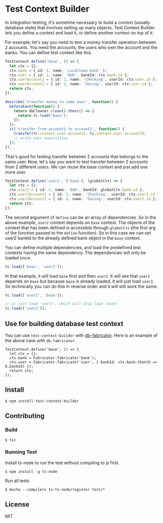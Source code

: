 # Test Context Builder

In integration testing, it's sometime necessary to build a context (usually database state)
that involves setting up many objects. Test Context Builder lets you define a context and load it, or define another
context on top of it.

For example, let's say you need to test a money transfer operation between 2 accounts. You need the accounts, the users
who own the account and the banks. You can define test context like this.

```typescript
TestContext.define('base', () => {
  let ctx = {};
  ctx.bank = { id: 1, name: 'Localtown bank' };
  ctx.user = { id: 1, name: 'Bob', bankId: ctx.bank.id };
  ctx.userAccount1 = { id: 1, name: 'Checking', userId: ctx.user.id };
  ctx.userAccount2 = { id: 2, name: 'Saving', userId: ctx.user.id };
  return ctx;
});

describe('transfer money to same user', function() {
  beforeEach(function() {
    return dbCleaner.clean().then(() => {
      return tc.load('base');
    });
  });
  it('transfer from account1 to account2', function() {
    transfer(tc.context.user.account1, tc.context.user.account2);
    // write your expectation
  });
});
```

That's good for testing transfer between 2 accounts that belongs to the same user. Now, let's say you want to test
transfer between 2 accounts from 2 different users. We can reuse the base context and just add one more user.

```typescript
TestContext.define('user2', ['base'], (globalCtx) => {
  let ctx = {};
  ctx.user2 = { id: 2, name: 'Bob', bankId: globalCtx.bank.id };
  ctx.user2Account1 = { id: 3, name: 'Checking', userId: ctx.user2.id };
  ctx.user2Account2 = { id: 4, name: 'Saving', userId: ctx.user2.id };
  return ctx;
});
```

The second argument of `define` can be an array of dependencies. So in the above example,
`user2` context depends on `base` context. The objects of the context that has been defined is accessible through
`globalCtx` (the first arg of the function passed to the `define` function). So in this case we can set user2 bankId to
the already defined bank object in the `base` context.

You can define multiple dependencies, and load the predefined test contexts having the same dependency. The dependencies
will only be loaded once.

```typescript
tc.load(['base', 'user2']);
```
In that example, it will load `base` first and then `user2`. It will see that `user2` depends on `base` but because
`base` is already loaded, it will just load `user2`. So technically you can do this in reverse order and it will still
work the same.

```typescript
tc.load(['user2', 'base']);

// or just load 'user2', which will also load 'base'
tc.load(['user2']);
```

## Use for building database test context

You can use `test-context-builder` with [db-fabricator](https://github.com/reynardmh/db-fabricator.js). Here is an
example of the above case with `db-fabricator`.

```
TestContext.define('base', () => {
  let ctx = {};
  ctx.bank = Fabricator.fabricate('bank');
  ctx.user = Fabricator.fabricate('user', { bankId: ctx.bank.then(b => b.bankId) });
  return ctx;
});

```


## Install

```
$ npm install test-context-builder
```

## Contributing

### Build

```
$ tsc
```

### Running Test

Install ts-node to run the test without compiling to js first.

```
$ npm install -g ts-node
```

Run all tests

```
$ mocha --compilers ts:ts-node/register test/*
```

## License

MIT
